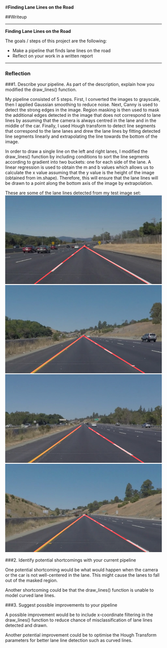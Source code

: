 #**Finding Lane Lines on the Road** 

##Writeup


---

**Finding Lane Lines on the Road**

The goals / steps of this project are the following:
* Make a pipeline that finds lane lines on the road
* Reflect on your work in a written report


[//]: # (Image References)

[image1]: ./examples/grayscale.jpg "Grayscale"

---

### Reflection

###1. Describe your pipeline. As part of the description, explain how you modified the draw_lines() function.

My pipeline consisted of 5 steps. First, I converted the images to grayscale, then I applied Gaussian smoothing to reduce noise. Next, Canny is used to detect the strong edges in the image. Region masking is then used to mask the additional edges detected in the image that does not correspond to lane lines by assuming that the camera is always centred in the lane and in the middle of the car. Finally, I used Hough transform to detect line segments that correspond to the lane lanes and drew the lane lines by fitting detected line segments linearly and extrapolating the line towards the bottom of the image.

In order to draw a single line on the left and right lanes, I modified the draw_lines() function by including conditions to sort the line segments according to gradient into two buckets: one for each side of the lane. A linear regression is used to obtain the m and b values which allows us to calculate the x value assuming that the y value is the height of the image (obtained from im.shape). Therefore, this will ensure that the lane lines will be drawn to a point along the bottom axis of the image by extrapolation.

These are some of the lane lines detected from my test image set:
<img src="/test_images/solidWhiteCurve.jpg-test.jpg"/>
<img src="/test_images/solidYellowCurve.jpg-test.jpg"/>
<img src="/test_images/solidYellowLeft.jpg-test.jpg"/>
<img src="/test_images/whiteCarLaneSwitch.jpg-test.jpg"/>


###2. Identify potential shortcomings with your current pipeline


One potential shortcoming would be what would happen when the camera or the car is not well-centered in the lane. This might cause the lanes to fall out of the masked region.

Another shortcoming could be that the draw_lines() function is unable to model curved lane lines.


###3. Suggest possible improvements to your pipeline

A possible improvement would be to include x-coordinate filtering in the draw_lines() function to reduce chance of misclassification of lane lines detected and drawn.

Another potential improvement could be to optimise the Hough Transform parameters for better lane line detection such as curved lines.
